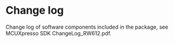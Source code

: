 # Change log

Change log of software components included in the package, see MCUXpresso SDK ChangeLog\_RW612.pdf.

